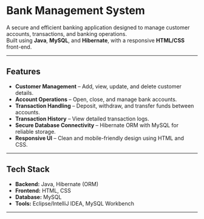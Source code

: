 #  Bank Management System

A secure and efficient banking application designed to manage customer accounts, transactions, and banking operations.  
Built using **Java**, **MySQL**, and **Hibernate**, with a responsive **HTML/CSS** front-end.

---

##  Features
- **Customer Management** – Add, view, update, and delete customer details.
- **Account Operations** – Open, close, and manage bank accounts.
- **Transaction Handling** – Deposit, withdraw, and transfer funds between accounts.
- **Transaction History** – View detailed transaction logs.
- **Secure Database Connectivity** – Hibernate ORM with MySQL for reliable storage.
- **Responsive UI** – Clean and mobile-friendly design using HTML and CSS.

---

##  Tech Stack
- **Backend:** Java, Hibernate (ORM)
- **Frontend:** HTML, CSS
- **Database:** MySQL
- **Tools:** Eclipse/IntelliJ IDEA, MySQL Workbench

---

